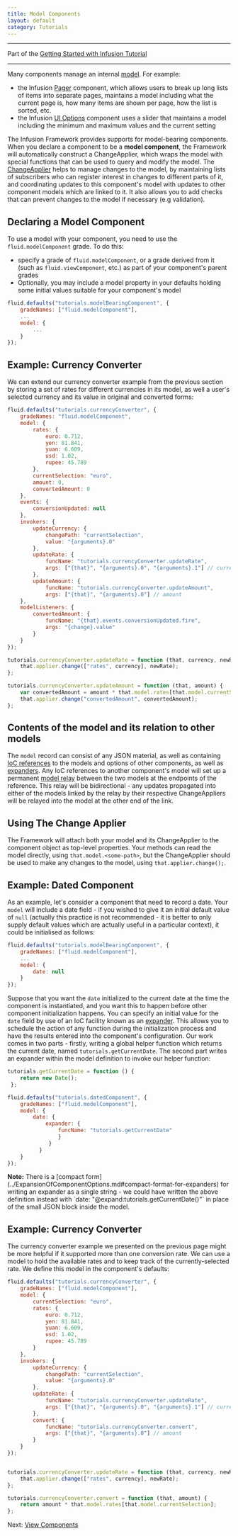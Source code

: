 ```yaml
---
title: Model Components
layout: default
category: Tutorials
---
```


---
Part of the [Getting Started with Infusion Tutorial](GettingStartedWithInfusion.md)

---

Many components manage an internal [model](../FrameworkConcepts.md#model-objects). For example:

* the Infusion [Pager](../to-do/Pager.md) component, which allows users to break up long lists of items into separate pages, maintains a model including what the current page is, how many items are shown per page, how the list is sorted, etc.
* the Infusion [UI Options](../to-do/UserInterfaceOptions.md) component uses a slider that maintains a model including the minimum and maximum values and the current setting

The Infusion Framework provides supports for model-bearing components. When you declare a component to be a **model component**, the Framework will automatically construct a ChangeApplier, which wraps the model with special functions that can be used to query and modify the model. The [ChangeApplier](../ChangeApplier.md) helps to manage changes to the model, by maintaining lists of subscribers who can register interest in changes to different parts of it, and coordinating updates to this component's model with updates to other component models which are linked to it. It also allows you to add checks that can prevent changes to the model if necessary (e.g validation).

## Declaring a Model Component ##

To use a model with your component, you need to use the `fluid.modelComponent` grade. To do this:

* specify a grade of `fluid.modelComponent`, or a grade derived from it (such as `fluid.viewComponent`, etc.) as part of your component's parent grades
* Optionally, you may include a model property in your defaults holding some initial values suitable for your component's model

```javascript
fluid.defaults("tutorials.modelBearingComponent", {
    gradeNames: ["fluid.modelComponent"],
    ...
    model: {
        ...
    }
});
```

## Example: Currency Converter ##

We can extend our currency converter example from the previous section by storing a set of rates for different currencies in its model, as well a user's selected currency and its value in original and converted forms:

```javascript
fluid.defaults("tutorials.currencyConverter", {
    gradeNames: "fluid.modelComponent",
    model: {
        rates: {
            euro: 0.712,
            yen: 81.841,
            yuan: 6.609,
            usd: 1.02,
            rupee: 45.789
        },
        currentSelection: "euro",
        amount: 0,
        convertedAmount: 0
    },
    events: {
        conversionUpdated: null
    },
    invokers: {
        updateCurrency: {
            changePath: "currentSelection",
            value: "{arguments}.0"
        },
        updateRate: {
            funcName: "tutorials.currencyConverter.updateRate",
            args: ["{that}", "{arguments}.0", "{arguments}.1"] // currency, newRate
        },
        updateAmount: {
            funcName: "tutorials.currencyConverter.updateAmount",
            args: ["{that}", "{arguments}.0"] // amount
    },
    modelListeners: {
        convertedAmount: {
            funcName: "{that}.events.conversionUpdated.fire",
            args: "{change}.value"
        }
    }
});

tutorials.currencyConverter.updateRate = function (that, currency, newRate) {
    that.applier.change(["rates", currency], newRate);
};

tutorials.currencyConverter.updateAmount = function (that, amount) {
    var convertedAmount = amount * that.model.rates[that.model.currentSelection];
    that.applier.change("convertedAmount", convertedAmount);
};
```
## Contents of the model and its relation to other models

The `model` record can consist of any JSON material, as well as containing [IoC references](../IoCReferences.md) to the models and options of other components, as well as [expanders](../ExpansionOfComponentOptions.md).
Any IoC references to another component's model will set up a permanent [model relay](../ModelRelay.md) between the two models at the endpoints of the reference.
This relay will be bidirectional - any updates propagated into either of the models linked by the relay by their respective ChangeAppliers will be relayed into the model at the other end of the link.

## Using The Change Applier ##

The Framework will attach both your model and its ChangeApplier to the component object as top-level properties. Your methods can read the model directly, using `that.model.<some-path>`, but the ChangeApplier should be used to make any changes to the model, using `that.applier.change();`.

## Example: Dated Component ##

As an example, let's consider a component that need to record a date. Your `model` will include a date field - if you wished to give it an initial default value of `null`
(actually this practice is not recommended - it is better to only supply default values which are actually useful in a particular context), it could be initialised as follows:

```javascript
fluid.defaults("tutorials.modelBearingComponent", {
    gradeNames: ["fluid.modelComponent"],
    ...
    model: {
        date: null
    }
});
```

Suppose that you want the `date` initialized to the current date at the time the component is instantiated, and you want this to happen before other component initialization happens.
You can specify an initial value for the `date` field by use of an IoC facility known as an [expander](../ExpansionOfComponentOptions.md#expanders). This allows you to schedule the action of any function during the initialization process and have the results entered into the component's configuration.
Our work comes in two parts - firstly, writing a global helper function which returns the current date, named `tutorials.getCurrentDate`. The second part writes an expander within the model definition to invoke our helper function:

```javascript
tutorials.getCurrentDate = function () {
    return new Date();
 };

fluid.defaults("tutorials.datedComponent", {
    gradeNames: ["fluid.modelComponent"],
    model: {
        date: {
            expander: {
                funcName: "tutorials.getCurrentDate"
                }
             }
          }
    }
});
```

<div class="infusion-docs-note"><strong>Note:</strong> There is a
[compact form](../ExpansionOfComponentOptions.md#compact-format-for-expanders)
for writing an expander as a single string - we could have written the above definition
instead with `date: "@expand:tutorials.getCurrentDate()"` in place of the small JSON
block inside the model.</div>

## Example: Currency Converter ##

The currency converter example we presented on the previous page might be more helpful if it supported more than one conversion rate. We can use a model to hold the available rates and to keep track of the currently-selected rate. We define this model in the component's defaults:

```javascript
fluid.defaults("tutorials.currencyConverter", {
    gradeNames: ["fluid.modelComponent"],
    model: {
        currentSelection: "euro",
        rates: {
            euro: 0.712,
            yen: 81.841,
            yuan: 6.609,
            usd: 1.02,
            rupee: 45.789
        }
    },
    invokers: {
        updateCurrency: {
            changePath: "currentSelection",
            value: "{arguments}.0"
        },
        updateRate: {
            funcName: "tutorials.currencyConverter.updateRate",
            args: ["{that}", "{arguments}.0", "{arguments}.1"] // currency, newRate
        },
        convert: {
            funcName: "tutorials.currencyConverter.convert",
            args: ["{that}", "{arguments}.0"] // amount
        }
    }
});


tutorials.currencyConverter.updateRate = function (that, currency, newRate) {
    that.applier.change(["rates", currency], newRate);
};

tutorials.currencyConverter.convert = function (that, amount) {
    return amount * that.model.rates[that.model.currentSelection];
};
```

Next: [View Components](ViewComponents.md)
